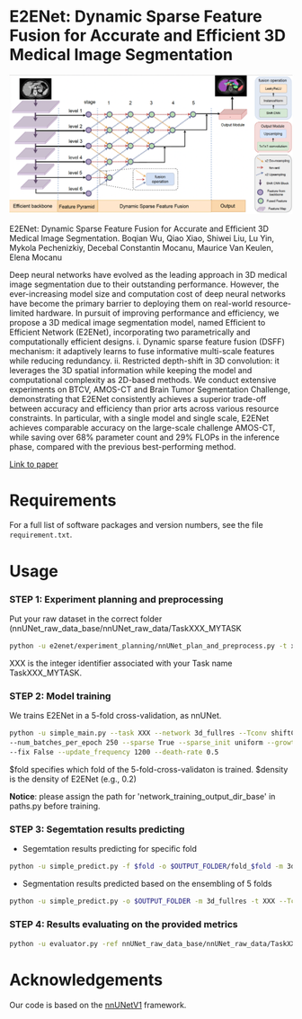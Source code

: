 
# E2ENet: Dynamic Sparse Feature Fusion for Accurate and Efficient 3D Medical Image Segmentation

![The framework of E2ENet](E2ENet.png)

E2ENet: Dynamic Sparse Feature Fusion for Accurate and Efficient 3D Medical Image
Segmentation. Boqian Wu, Qiao Xiao, Shiwei Liu, Lu Yin, Mykola Pechenizkiy, Decebal Constantin Mocanu, Maurice Van
Keulen, Elena Mocanu

Deep neural networks have evolved as the leading approach in 3D medical image 
segmentation due to their outstanding performance. However, the ever-increasing 
model size and computation cost of deep neural networks have become the primary 
barrier to deploying them on real-world resource-limited hardware. In pursuit of 
improving performance and efficiency, we propose a 3D medical image segmentation model, 
named Efficient to Efficient Network (E2ENet), incorporating two parametrically and 
computationally efficient designs. i. Dynamic sparse feature fusion (DSFF) mechanism: 
it adaptively learns to fuse informative multi-scale features while reducing redundancy. 
ii. Restricted depth-shift in 3D convolution: it leverages the 3D spatial information while 
keeping the model and computational complexity as 2D-based methods. We conduct extensive 
experiments on BTCV, AMOS-CT and Brain Tumor Segmentation Challenge, demonstrating that E2ENet 
consistently achieves a superior trade-off between accuracy and efficiency than prior arts across 
various resource constraints. In particular, with a single model and single scale, 
E2ENet achieves comparable accuracy on the large-scale challenge AMOS-CT, while saving 
over 68% parameter count and 29% FLOPs in the inference phase, compared with the 
previous best-performing method. 

[Link to paper](https://arxiv.org/abs/2312.04727)


# Requirements
For a full list of software packages and version numbers, see the file ```requirement.txt```.

# Usage

### STEP 1: Experiment planning and preprocessing

 Put your raw dataset in the correct folder (nnUNet_raw_data_base/nnUNet_raw_data/TaskXXX_MYTASK
```bash
python -u e2enet/experiment_planning/nnUNet_plan_and_preprocess.py -t xxx 
```
XXX is the integer identifier associated with your Task name TaskXXX_MYTASK.

### STEP 2: Model training

We trains E2ENet in a 5-fold cross-validation, as nnUNet. 
```bash
python -u simple_main.py --task XXX --network 3d_fullres --Tconv shiftConvPP --fold $fold --max_num_epochs 1000 
--num_batches_per_epoch 250 --sparse True --sparse_init uniform --growth random --density $density
--fix False --update_frequency 1200 --death-rate 0.5 
```

$fold specifies which fold of the 5-fold-cross-validaton is trained. $density is the density of E2ENet (e.g., 0.2)

**Notice**: please assign the path for 'network_training_output_dir_base' in paths.py before training. 

### STEP 3: Segemtation results predicting

- Segemtation results predicting for specific fold
```bash
python -u simple_predict.py -f $fold -o $OUTPUT_FOLDER/fold_$fold -m 3d_fullres -t XXX --Tconv shiftConvPP
```

- Segmentation results predicted based on the ensembling of 5 folds
```bash
python -u simple_predict.py -o $OUTPUT_FOLDER -m 3d_fullres -t XXX --Tconv shiftConvPP
```
### STEP 4: Results evaluating on the provided metrics

```bash
python -u evaluator.py -ref nnUNet_raw_data_base/nnUNet_raw_data/TaskXXX/labelsVa -pred $OUTPUT_FOLDER
```

# Acknowledgements
Our code is based on the [nnUNetV1](https://github.com/MIC-DKFZ/nnUNet/tree/nnunetv1)  framework.
